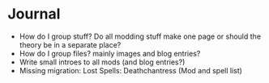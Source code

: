 # Journal

* How do I group stuff? Do all modding stuff make one page or should the theory be in a separate place?
* How do I group files? mainly images and blog entries?
* Write small introes to all mods (and blog entries?)
* Missing migration: Lost Spells: Deathchantress (Mod and spell list)


